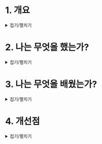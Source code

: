 # 1. 개요

<details>
<summary>접기/펼치기</summary>

![image](https://github.com/JM94Ent/TIL-WIL/assets/143363550/bb17f4f4-264a-4087-b0e3-9d8b69c5074e)

```
로라가 고아원을 나가기 전 동생 에밀리를 통해 고아원에 얽힌 비밀을 마주하게 되는데...

롤플레잉 퍼즐 게임
```
</details>


# 2. 나는 무엇을 했는가?

<details>
<summary>접기/펼치기</summary>

### 아이디어
```
로라의 능력 거울을 이용한 기믹 및 스토리 제안
```

### 레벨디자인
```
게임 플레이를 하면서 [거울]이 컨셉인 퍼즐이 필요했다.

플레이어가 상자를 움직이면 거울 속 상자도 움직이는 기믹으로 현실과 거울 속 상자의 위치가 조금씩 달라서 현실과 거울 속을 왔다갔다하면서 길을 열어야 한다.

현실에서 상자를 움직이면 거울 속 세계도 변하는 것을 한눈에 보이게 하기 위해 연출했으며, 좁은 공간이지만 의도하지 않은 방향으로 진행하지 않게 설계하려고 여러번의 동료 플레이를 모니터링하면서 버그를 고쳤다.
```
![image](https://github.com/JM94Ent/TIL-WIL/assets/143363550/6aa5c8c4-801a-44e6-8f62-dfef1991a89e)

### 로고, UI 및 영상편집
```
게임이 플레이 되려면 포장도 그럴듯 해야 클릭을 하고 시작을 할 수 있다고 생각했다.

게임 시작 화면의 디자인과 토글키를 디자인하여 적용했다.
```
![image](https://github.com/JM94Ent/TIL-WIL/assets/143363550/6c77662a-35c8-4d63-8131-961ff9d8b48c)


</details>

# 3. 나는 무엇을 배웠는가?

<details>
<summary>접기/펼치기</summary>

### 프로젝트 인원 수
```
할 수 있는 작업량에 비해 사람이 많아서 노는 인원이 생겼다.

이에 따라 전체적으로 진행상황을 계속해서 살피면서 일을 분배해줘야 하는 일이 새로 생겼다.

적당한 인원이 각자 일을 하는게 더 중요하다는 걸 배웠다.
```

### 퍼즐 직관성
```
퍼즐에 사용된 [움직이는 상자]와 그렇지 않은 상자를 한 눈에 파악하기 어렵다는 피드백을 받았다.
적당하다고 생각했지만 직접 상호작용하지 않으면 알 수 없다는 것 때문에 플레이어가 퍼즐을 풀 때는 다른 물건들과는 다르게 한 눈에 확인 가능해야 한다는 것을 다시 한번 배웠다.
```
</details>

# 4. 개선점

<details>
<summary>접기/펼치기</summary>

```
게임은 토이 프로젝트로 시작하고 결국 완성했지만, 일정관리나 인원 분배를 좀 더 잘했으면 좋았을 것 같다. 

게임 만드는 데 치중한 나머지 게임을 플레이하고 버그를 잡는 전체 플레이를 보지 못했다.

내가 만든 퍼즐도 전체적인 플레이흐름을 봤다면 더 좋아지지 않았을까?
```
</details>



